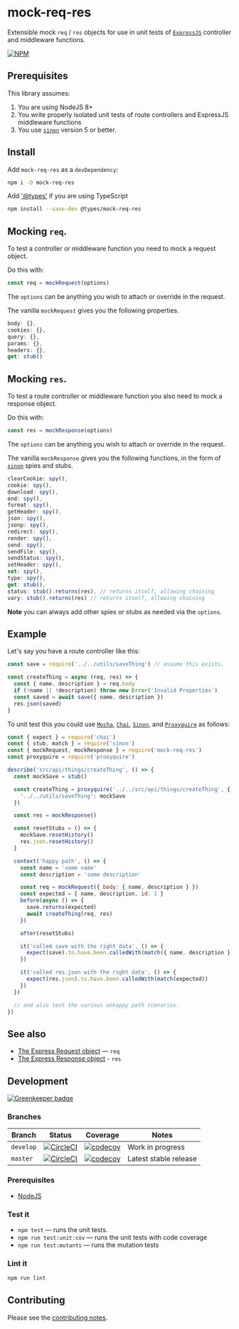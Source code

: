 # mock-req-res

Extensible mock `req` / `res` objects for use in unit tests of [`ExpressJS`](https://expressjs.com) controller and middleware functions.

[![NPM](https://nodei.co/npm/mock-req-res.png)](https://nodei.co/npm/mock-req-res/)

## Prerequisites

This library assumes:

1. You are using NodeJS 8+
2. You write properly isolated unit tests of route controllers and ExpressJS middleware functions
3. You use [`sinon`](https://sinonjs.org) version 5 or better.

## Install

Add `mock-req-res` as a `devDependency`:

```sh
npm i -D mock-req-res
```

Add ['@types'](https://www.npmjs.com/package/@types/mock-req-res) if you are using TypeScript

```sh
npm install --save-dev @types/mock-req-res
```

## Mocking `req`.

To test a controller or middleware function you need to mock a request object.

Do this with:

```js
const req = mockRequest(options)
```

The `options` can be anything you wish to attach or override in the request.

The vanilla `mockRequest` gives you the following properties.

```js
body: {},
cookies: {},
query: {},
params: {},
headers: {},
get: stub()
```

## Mocking `res`.

To test a route controller or middleware function you also need to mock a response object.

Do this with:

```js
const res = mockResponse(options)
```

The `options` can be anything you wish to attach or override in the request.

The vanilla `mockResponse` gives you the following functions, in the form of [`sinon`](https://sinonjs.org) spies and stubs.

```js
clearCookie: spy(),
cookie: spy(),
download: spy(),
end: spy(),
format: spy(),
getHeader: spy(),
json: spy(),
jsonp: spy(),
redirect: spy(),
render: spy(),
send: spy(),
sendFile: spy(),
sendStatus: spy(),
setHeader: spy(),
set: spy(),
type: spy(),
get: stub(),
status: stub().returns(res), // returns itself, allowing chaining
vary: stub().returns(res) // returns itself, allowing chaining
```

**Note** you can always add other spies or stubs as needed via the `options`.

## Example

Let's say you have a route controller like this:

```js
const save = require('../../utils/saveThing') // assume this exists.

const createThing = async (req, res) => {
  const { name, description } = req.body
  if (!name || !description) throw new Error('Invalid Properties')
  const saved = await save({ name, description })
  res.json(saved)
}
```

To unit test this you could use [`Mocha`](https://mochajs.org), [`Chai`](http://www.chaijs.com), [`Sinon`](https://sinonjs.org), and [`Proxyquire`](https://github.com/thlorenz/proxyquire) as follows:

```js
const { expect } = require('chai')
const { stub, match } = require('sinon')
const { mockRequest, mockResponse } = require('mock-req-res')
const proxyquire = require('proxyquire')

describe('src/api/things/createThing', () => {
  const mockSave = stub()

  const createThing = proxyquire('../../src/api/things/createThing', {
    '../../utils/saveThing': mockSave
  })

  const res = mockResponse()

  const resetStubs = () => {
    mockSave.resetHistory()
    res.json.resetHistory()
  }

  context('happy path', () => {
    const name = 'some name'
    const description = 'some description'

    const req = mockRequest({ body: { name, description } })
    const expected = { name, description, id: 1 }
    before(async () => {
      save.returns(expected)
      await createThing(req, res)
    })

    after(resetStubs)

    it('called save with the right data', () => {
      expect(save).to.have.been.calledWith(match({ name, description }))
    })

    it('called res.json with the right data', () => {
      expect(res.json).to.have.been.calledWith(match(expected))
    })
  })

  // and also test the various unhappy path scenarios.
})
```

## See also

- [The Express Request object](https://expressjs.com/en/api.html#req) — `req`
- [The Express Response object](https://expressjs.com/en/api.html#res) - `res`

## Development

[![Greenkeeper badge](https://badges.greenkeeper.io/davesag/mock-req-res.svg)](https://greenkeeper.io/)

### Branches

<!-- prettier-ignore -->
| Branch | Status | Coverage | Notes |
| ------ | ------ | -------- | ----- |
| `develop` | [![CircleCI](https://circleci.com/gh/davesag/mock-req-res/tree/develop.svg?style=svg)](https://circleci.com/gh/davesag/mock-req-res/tree/develop) | [![codecov](https://codecov.io/gh/davesag/mock-req-res/branch/develop/graph/badge.svg)](https://codecov.io/gh/davesag/mock-req-res) | Work in progress |
| `master` | [![CircleCI](https://circleci.com/gh/davesag/mock-req-res/tree/master.svg?style=svg)](https://circleci.com/gh/davesag/mock-req-res/tree/master) | [![codecov](https://codecov.io/gh/davesag/mock-req-res/branch/master/graph/badge.svg)](https://codecov.io/gh/davesag/mock-req-res) | Latest stable release |

### Prerequisites

- [NodeJS](https://nodejs.org)

### Test it

- `npm test` — runs the unit tests.
- `npm run test:unit:cov` — runs the unit tests with code coverage
- `npm run test:mutants` — runs the mutation tests

### Lint it

```sh
npm run lint
```

## Contributing

Please see the [contributing notes](CONTRIBUTING.md).
